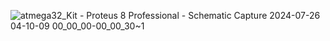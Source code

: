 ![atmega32_Kit - Proteus 8 Professional - Schematic Capture 2024-07-26 04-10-09 00_00_00-00_00_30~1](https://github.com/user-attachments/assets/8907ed47-7684-4a78-ab14-978b6a3e9f5f)
